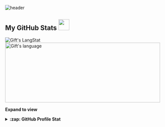 ![header](https://capsule-render.vercel.app/api?type=waving&height=300&color=timeGradient&text=Rituraj%20Kumar%20🚵‍♀️🧑‍💻&textBg=false&fontAlign=53&animation=twinkling)

<!--## Hi there 👋
<!-- [![Rituraj GitHub stats](https://github-readme-stats.vercel.app/api?username=rituraj17&show=reviews,discussions_started,discussions_answered,prs_merged,prs_merged_percentage&theme=radical&rank_icon=github)](https://github.com/rituraj17/github-readme-stats)

<!-- GitHub section -->

##  My GitHub Stats <img src = "https://i.pinimg.com/originals/65/c4/f4/65c4f452571be1261e9c623f7da488ac.gif" width = 35px> 

<div>
 <img align="center" src="https://github-readme-streak-stats.herokuapp.com/?user=rituraj17" alt="Gift's LangStat" />
<img align="center" src="https://github-readme-stats.vercel.app/api/top-langs?username=rituraj17&langs_count=10&show_icons=true&locale=en&layout=compact&theme=light" alt="Gift's language" height="192px"  width="500px"/>
</div>

**Expand to view**
<details>
<summary><b>:zap: GitHub Profile Stat</b></summary>
<img src="https://github-readme-stats.anuraghazra1.vercel.app/api?username=rituraj17&show_icons=true" />
</details>
<!--
<div align="center" >
<a  href="https://github.com/rituraj17">
<!--
<img src="https://raw.githubusercontent.com/rituraj17/profile-summary-cards/master/profile-summary-card-output/nord_dark/3-stats.svg" width="32.5%">
<img src="https://raw.githubusercontent.com/rituraj17/profile-summary-cards/master/profile-summary-card-output/nord_dark/1-repos-per-language.svg" width="32.5%">
<img src="https://raw.githubusercontent.com/rituraj17/profile-summary-cards/master/profile-summary-card-output/nord_dark/2-most-commit-language.svg" width="32.5%">
<!--
</a>
<!--
<details>
  <summary>More stats</summary>
  <!--
<img align="center" src="https://raw.githubusercontent.com/rituraj17/profile-summary-cards/master/profile-summary-card-output/nord_dark/0-profile-details.svg" >
<!--
</details>
<!-- <details> -->
<!-- <summary><b>⚡ Recent GitHub Activity</b></summary>
<br/>
 <a href="https://github.com/rituraj17/"><img alt="Gift' Activity Graph" src="https://activity-graph.herokuapp.com/graph?username=rituraj17&custom_title=Gift's%20Contribution%20Graph&theme=react-dark" /></a>
<br/>
</details> -->

<!-- GitHub section: END -->

<!--
**rituraj17/rituraj17** is a ✨ _special_ ✨ repository because its `README.md` (this file) appears on your GitHub profile.

Here are some ideas to get you started:

- 🔭 I’m currently working on ...
- 🌱 I’m currently learning ...
- 👯 I’m looking to collaborate on ...
- 🤔 I’m looking for help with ...
- 💬 Ask me about ...
- 📫 How to reach me: ...
- 😄 Pronouns: ...
- ⚡ Fun fact: ...
-->
